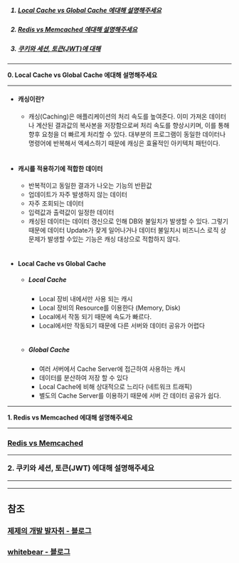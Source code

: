 
<ol>
<h5><a href="#zero"><li> Local Cache vs Global Cache 에대해 설명해주세요 </li></a></h5>
<h5><a href="#one"><li> Redis vs Memcached 에대해 설명해주세요 </li></a></h5>
<h5><a href="#two"><li> 쿠키와 세션, 토큰(JWT)에 대해  </li></a></h5>
</ol>


<hr>
<a name="zero"><b>0. Local Cache vs Global Cache 에대해 설명해주세요 </b></a>
<hr>
<ul>
  <li>
    <h4>캐싱이란?</h4>
    <ul>
      <li>캐싱(Caching)은 애플리케이션의 처리 속도를 높여준다. 이미 가져온 데이터나 계산된 결과값의 복사본을 저장함으로써 처리 속도를 향상시키며, 이를 통해 향후 요청을 더 빠르게 처리할 수 있다. 대부분의 프로그램이 동일한 데이터나 명령어에 반복해서 엑세스하기 때문에 캐싱은 효율적인 아키텍처 패턴이다.</li>
    </ul>
  </li>
  <br>
  <li>
    <h4>캐시를 적용하기에 적합한 데이터</h4>
    <ul>
      <li>반복적이고 동일한 결과가 나오는 기능의 반환값</li>
      <li>업데이트가 자주 발생하지 않는 데이터</li>
      <li>자주 조회되는 데이터</li>
      <li>입력값과 출력값이 일정한 데이터</li>
      <li>캐싱된 데이터는 데이터 갱신으로 인해 DB와 불일치가 발생할 수 있다. 그렇기 때문에 데이터 Update가 잦게 일어나거나 데이터 불일치시 비즈니스 로직 상 문제가 발생할 수있는 기능은 캐싱 대상으로 적합하지 않다.</li>
    </ul>  
  </li>
  <br>
  <li>
    <h4>Local Cache vs Global Cache</h4>
    <ul>
      <li>
        <h5>Local Cache</h5>
        <ul>
          <li>Local 장비 내에서만 사용 되는 캐시</li>
          <li>Local 장비의 Resource를 이용한다 (Memory, Disk)</li>
          <li>Local에서 작동 되기 때문에 속도가 빠르다.</li>
          <li>Local에서만 작동되기 때문에 다른 서버와 데이터 공유가 어렵다</li>
        </ul>  
      </li>
    <br>
      <li>
        <h5>Global Cache</h5>
        <ul>
          <li>여러 서버에서 Cache Server에 접근하여 사용하는 캐시</li>
          <li>데이터를 분산하여 저장 할 수 있다</li>
          <li>Local Cache에 비해 상대적으로 느리다 (네트워크 트래픽)</li>
          <li>별도의 Cache Server를 이용하기 때문에 서버 간 데이터 공유가 쉽다.</li>
        </ul>  
      </li>
    </ul>
  </li>
</ul>

<hr>
<a name="one"><b>1. Redis vs Memcached 에대해 설명해주세요  </b></a>
<hr>
<h3><a href="https://chrisjune-13837.medium.com/redis-vs-memcached-10e796ddd717"> Redis vs Memcached</a>

<hr>
<a name="two"><b>2. 쿠키와 세션, 토큰(JWT) 에대해 설명해주세요  </b></a>
<hr>


  
  
  
<hr>
<h2>참조</h2>
<h3><a href="https://dev-jj.tistory.com/">제제의 개발 발자취 - 블로그</a>
<h3><a href="https://velog.io/@whitebear/%EC%BF%A0%ED%82%A4-%EC%84%B8%EC%85%98-%ED%86%A0%ED%81%B0JWT-%ED%99%95%EC%8B%A4%ED%9E%88-%EC%95%8C%EA%B3%A0-%EA%B0%80%EA%B8%B0">whitebear - 블로그</a>
